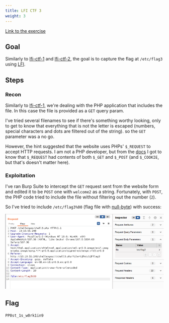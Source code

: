 ```yaml
---
title: LFI CTF 3
weight: 3
---
```


[Link to the exercise](https://tryhackme.com/room/fileinc)

## Goal

Similarly to [lfi-ctf-1](/knowledge/offsec/write-ups/thm/lfi-ctf-1.md) and [lfi-ctf-2](/knowledge/offsec/write-ups/thm/lfi-ctf-2.md), the goal is to capture the flag at `/etc/flag3` using [LFI](/knowledge/offsec/pentesting/LFI.md).

## Steps

### Recon

Similarly to [lfi-ctf-1](/knowledge/offsec/write-ups/thm/lfi-ctf-1.md), we're dealing with the PHP application that includes the file. In this case the file is provided as a `GET` query param.

I've tried several filenames to see if there's something worthy looking, only to get to know that everything that is not the letter is escaped (numbers, special characters and dots are filtered out of the string). so the `GET` parameter was a no go.

However, the hint suggested that the website uses PHPs' `$_REQUEST` to accept HTTP requests. I am not a PHP developer, but from the [docs](https://www.php.net/manual/en/reserved.variables.request.php) I got to know that `$_REQUEST` had contents of both `$_GET` and `$_POST` (and `$_COOKIE`, but that's doesn't matter here).

### Exploitation

I've ran Burp Suite to intercept the `GET` request sent from the website form and edited it to be `POST` one with `welcome2` as a string. Fortunately, with `POST`, the PHP code tried to include the file without filtering out the number (`2`).

So I've tried to include `/etc/flag3%00` (flag file with [null-byte](/knowledge/offsec/pentesting/null-byte.md)) with success:

![Screenshot 2023-01-04 at 20.41.45 1](/public/Screenshot%202023-01-04%20at%2020.41.45%201.png)

## Flag

`PP0st_1s_w0rk1in9`
